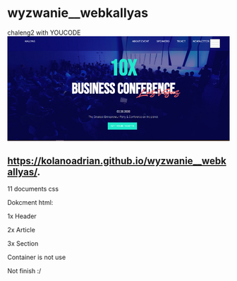 # wyzwanie__webkallyas
chaleng2 with YOUCODE
![Screenshot](files.og.png)
## https://kolanoadrian.github.io/wyzwanie__webkallyas/.

11 documents css

Dokcment html:   

1x  Header 

2x Article 

3x Section  

Container is not use 

Not finish :/
